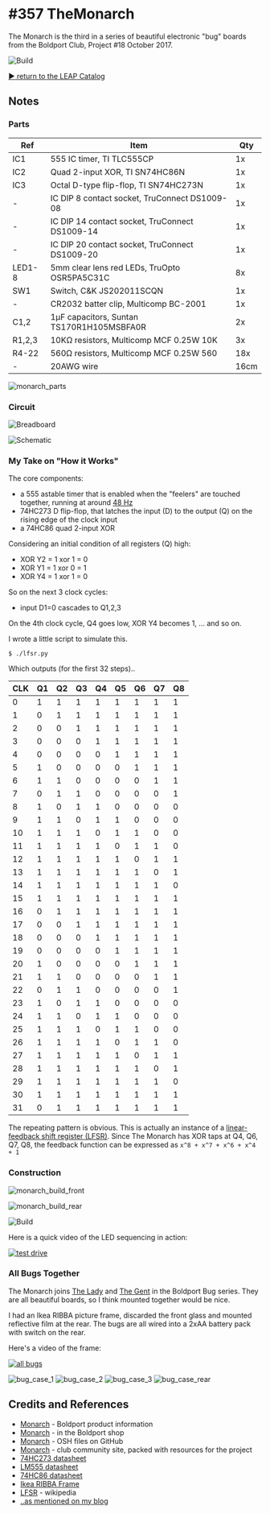 # #357 TheMonarch

The Monarch is the third in a series of beautiful electronic "bug" boards from the Boldport Club, Project #18 October 2017.

![Build](./assets/TheMonarch_build.jpg?raw=true)

[:arrow_forward: return to the LEAP Catalog](http://leap.tardate.com)

## Notes

### Parts

| Ref    | Item                                            | Qty   |
|--------|-------------------------------------------------|-------|
| IC1    | 555 IC timer, TI TLC555CP                       | 1x    |
| IC2    | Quad 2-input XOR, TI SN74HC86N                  | 1x    |
| IC3    | Octal D-type flip-flop, TI SN74HC273N           | 1x    |
| -      | IC DIP 8 contact socket, TruConnect DS1009-08   | 1x    |
| -      | IC DIP 14 contact socket, TruConnect DS1009-14  | 1x    |
| -      | IC DIP 20 contact socket, TruConnect DS1009-20  | 1x    |
| LED1-8 | 5mm clear lens red LEDs, TruOpto OSR5PA5C31C    | 8x    |
| SW1    | Switch, C&K JS202011SCQN                        | 1x    |
| -      | CR2032 batter clip, Multicomp BC-2001           | 1x    |
| C1,2   | 1µF capacitors, Suntan TS170R1H105MSBFA0R       | 2x    |
| R1,2,3 | 10KΩ resistors, Multicomp MCF 0.25W 10K         | 3x    |
| R4-22  | 560Ω resistors, Multicomp MCF 0.25W 560         | 18x   |
| -      | 20AWG wire                                      | 16cm  |

![monarch_parts](./assets/TheMonarch_parts.jpg?raw=true)

### Circuit

![Breadboard](./assets/TheMonarch_bb.jpg?raw=true)

![Schematic](./assets/TheMonarch_schematic.jpg?raw=true)


### My Take on "How it Works"

The core components:

* a 555 astable timer that is enabled when the "feelers" are touched together, running at around [48 Hz](http://visual555.tardate.com/?mode=astable&r1=10&r2=10&c=1)
* 74HC273 D flip-flop, that latches the input (D) to the output (Q) on the rising edge of the clock input
* a 74HC86 quad 2-input XOR

Considering an initial condition of all registers (Q) high:

* XOR Y2 = 1 xor 1 = 0
* XOR Y1 = 1 xor 0 = 1
* XOR Y4 = 1 xor 1 = 0

So on the next 3 clock cycles:

* input D1=0 cascades to Q1,2,3

On the 4th clock cycle, Q4 goes low, XOR Y4 becomes 1, ... and so on.

I wrote a little script to simulate this.

```
$ ./lfsr.py
```

Which outputs (for the first 32 steps)..

|  CLK |  Q1 | Q2 | Q3 | Q4 | Q5 | Q6 | Q7 | Q8 |
|------|-----|----|----|----|----|----|----|----|
|    0 |   1 |  1 |  1 |  1 |  1 |  1 |  1 |  1 |
|    1 |   0 |  1 |  1 |  1 |  1 |  1 |  1 |  1 |
|    2 |   0 |  0 |  1 |  1 |  1 |  1 |  1 |  1 |
|    3 |   0 |  0 |  0 |  1 |  1 |  1 |  1 |  1 |
|    4 |   0 |  0 |  0 |  0 |  1 |  1 |  1 |  1 |
|    5 |   1 |  0 |  0 |  0 |  0 |  1 |  1 |  1 |
|    6 |   1 |  1 |  0 |  0 |  0 |  0 |  1 |  1 |
|    7 |   0 |  1 |  1 |  0 |  0 |  0 |  0 |  1 |
|    8 |   1 |  0 |  1 |  1 |  0 |  0 |  0 |  0 |
|    9 |   1 |  1 |  0 |  1 |  1 |  0 |  0 |  0 |
|   10 |   1 |  1 |  1 |  0 |  1 |  1 |  0 |  0 |
|   11 |   1 |  1 |  1 |  1 |  0 |  1 |  1 |  0 |
|   12 |   1 |  1 |  1 |  1 |  1 |  0 |  1 |  1 |
|   13 |   1 |  1 |  1 |  1 |  1 |  1 |  0 |  1 |
|   14 |   1 |  1 |  1 |  1 |  1 |  1 |  1 |  0 |
|   15 |   1 |  1 |  1 |  1 |  1 |  1 |  1 |  1 |
|   16 |   0 |  1 |  1 |  1 |  1 |  1 |  1 |  1 |
|   17 |   0 |  0 |  1 |  1 |  1 |  1 |  1 |  1 |
|   18 |   0 |  0 |  0 |  1 |  1 |  1 |  1 |  1 |
|   19 |   0 |  0 |  0 |  0 |  1 |  1 |  1 |  1 |
|   20 |   1 |  0 |  0 |  0 |  0 |  1 |  1 |  1 |
|   21 |   1 |  1 |  0 |  0 |  0 |  0 |  1 |  1 |
|   22 |   0 |  1 |  1 |  0 |  0 |  0 |  0 |  1 |
|   23 |   1 |  0 |  1 |  1 |  0 |  0 |  0 |  0 |
|   24 |   1 |  1 |  0 |  1 |  1 |  0 |  0 |  0 |
|   25 |   1 |  1 |  1 |  0 |  1 |  1 |  0 |  0 |
|   26 |   1 |  1 |  1 |  1 |  0 |  1 |  1 |  0 |
|   27 |   1 |  1 |  1 |  1 |  1 |  0 |  1 |  1 |
|   28 |   1 |  1 |  1 |  1 |  1 |  1 |  0 |  1 |
|   29 |   1 |  1 |  1 |  1 |  1 |  1 |  1 |  0 |
|   30 |   1 |  1 |  1 |  1 |  1 |  1 |  1 |  1 |
|   31 |   0 |  1 |  1 |  1 |  1 |  1 |  1 |  1 |


The repeating pattern is obvious. This is actually an instance of a
[linear-feedback shift register (LFSR)](https://en.wikipedia.org/wiki/Linear-feedback_shift_register).
Since The Monarch has XOR taps at Q4, Q6, Q7, Q8, the feedback function can be expressed as `x^8 + x^7 + x^6 + x^4 + 1`


### Construction

![monarch_build_front](./assets/TheMonarch_build_front.jpg?raw=true)

![monarch_build_rear](./assets/TheMonarch_build_rear.jpg?raw=true)

![Build](./assets/TheMonarch_build.jpg?raw=true)

Here is a quick video of the LED sequencing in action:

[![test drive](http://img.youtube.com/vi/tzV3l_iAMh8/0.jpg)](http://www.youtube.com/watch?v=tzV3l_iAMh8)


### All Bugs Together

The Monarch joins [The Lady](../TheLady) and [The Gent](../TheGent) in the Boldport Bug series.
They are all beautiful boards, so I think mounted together would be nice.

I had an Ikea RIBBA picture frame, discarded the front glass and mounted reflective film at the rear.
The bugs are all wired into a 2xAA battery pack with switch on the rear.

Here's a video of the frame:

[![all bugs](http://img.youtube.com/vi/JVAooJmsS20/0.jpg)](http://www.youtube.com/watch?v=JVAooJmsS20)

![bug_case_1](./assets/bug_case_1.jpg?raw=true)
![bug_case_2](./assets/bug_case_2.jpg?raw=true)
![bug_case_3](./assets/bug_case_3.jpg?raw=true)
![bug_case_rear](./assets/bug_case_rear.jpg?raw=true)

## Credits and References
* [Monarch](https://www.boldport.com/products/the-monarch) - Boldport product information
* [Monarch](http://www.boldport.club/shop/product/1033698228) - in the Boldport shop
* [Monarch](https://github.com/boldport/monarch) - OSH files on GitHub
* [Monarch](http://community.boldport.club/projects/p18-themonarch/) - club community site, packed with resources for the project
* [74HC273 datasheet](http://www.futurlec.com/74HC/74HC273.shtml)
* [LM555 datasheet](http://www.futurlec.com/Linear/LM555CM.shtml)
* [74HC86 datasheet](http://www.futurlec.com/74HC/74HC86.shtml)
* [Ikea RIBBA Frame](http://www.ikea.com/sg/en/catalog/products/80378437/)
* [LFSR](https://en.wikipedia.org/wiki/Linear-feedback_shift_register) - wikipedia
* [..as mentioned on my blog](http://blog.tardate.com/2017/12/leap357-the-monarch.html)
